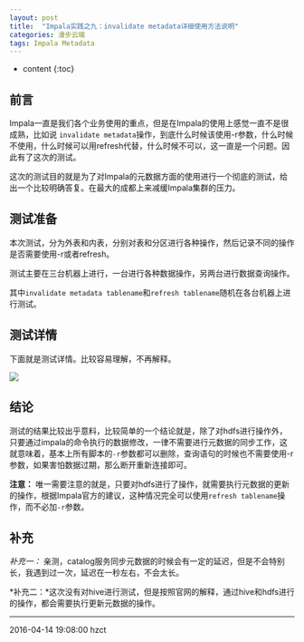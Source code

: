 ```yaml
---
layout: post
title:  "Impala实践之九：invalidate metadata详细使用方法说明"
categories: 漫步云端
tags: Impala Metadata
---
```


* content
{:toc}

## 前言

Impala一直是我们各个业务使用的重点，但是在Impala的使用上感觉一直不是很成熟，比如说 `invalidate metadata`操作，到底什么时候该使用-r参数，什么时候不使用，什么时候可以用refresh代替，什么时候不可以，这一直是一个问题。因此有了这次的测试。

这次的测试目的就是为了对Impala的元数据方面的使用进行一个彻底的测试，给出一个比较明确答复。在最大的成都上来减缓Impala集群的压力。




## 测试准备

本次测试，分为外表和内表，分别对表和分区进行各种操作，然后记录不同的操作是否需要使用-r或者refresh。

测试主要在三台机器上进行，一台进行各种数据操作，另两台进行数据查询操作。

其中`invalidate metadata tablename`和`refresh tablename`随机在各台机器上进行测试。

## 测试详情

下面就是测试详情。比较容易理解，不再解释。

![](http://obg1rl2km.bkt.clouddn.com/impala-9-test.png)

## 结论

测试的结果比较出乎意料，比较简单的一个结论就是，除了对hdfs进行操作外，只要通过impala的命令执行的数据修改，一律不需要进行元数据的同步工作，这就意味着，基本上所有脚本的`-r`参数都可以删除，查询语句的时候也不需要使用-r参数，如果害怕数据过期，那么断开重新连接即可。

**注意：** 唯一需要注意的就是，只要对hdfs进行了操作，就需要执行元数据的更新的操作，根据Impala官方的建议，这种情况完全可以使用`refresh tablename`操作，而不必加`-r`参数。


## 补充

*补充一：* 亲测，catalog服务同步元数据的时候会有一定的延迟，但是不会特别长，我遇到过一次，延迟在一秒左右，不会太长。

*补充二：*这次没有对hive进行测试，但是按照官网的解释，通过hive和hdfs进行的操作，都会需要执行更新元数据的操作。

***
2016-04-14 19:08:00 hzct
